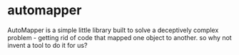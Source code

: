# automapper

AutoMapper is a simple little library built to solve a deceptively complex problem - getting rid of code that mapped one object to another. so why not invent a tool to do it for us?

